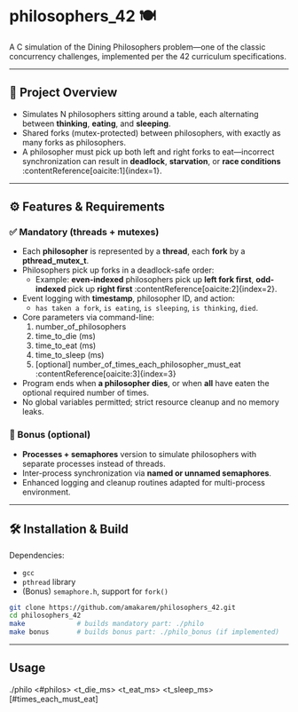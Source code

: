 # philosophers_42 🍽️

A C simulation of the Dining Philosophers problem—one of the classic concurrency challenges, implemented per the 42 curriculum specifications.

---

## 📌 Project Overview

- Simulates N philosophers sitting around a table, each alternating between **thinking**, **eating**, and **sleeping**.
- Shared forks (mutex-protected) between philosophers, with exactly as many forks as philosophers.
- A philosopher must pick up both left and right forks to eat—incorrect synchronization can result in **deadlock**, **starvation**, or **race conditions** :contentReference[oaicite:1]{index=1}.

---

## ⚙️ Features & Requirements

### ✅ Mandatory (threads + mutexes)

- Each **philosopher** is represented by a **thread**, each **fork** by a **pthread_mutex_t**.
- Philosophers pick up forks in a deadlock-safe order:
  - Example: **even-indexed** philosophers pick up **left fork first**, **odd-indexed** pick up **right first** :contentReference[oaicite:2]{index=2}.
- Event logging with **timestamp**, philosopher ID, and action:
  - `has taken a fork`, `is eating`, `is sleeping`, `is thinking`, `died`.
- Core parameters via command-line:
  1. number_of_philosophers  
  2. time_to_die (ms)  
  3. time_to_eat (ms)  
  4. time_to_sleep (ms)  
  5. [optional] number_of_times_each_philosopher_must_eat :contentReference[oaicite:3]{index=3}
- Program ends when **a philosopher dies**, or when **all** have eaten the optional required number of times.
- No global variables permitted; strict resource cleanup and no memory leaks.

### 🌟 Bonus (optional)

- **Processes + semaphores** version to simulate philosophers with separate processes instead of threads.
- Inter-process synchronization via **named or unnamed semaphores**.
- Enhanced logging and cleanup routines adapted for multi-process environment.

---

## 🛠️ Installation & Build

Dependencies:
- `gcc`
- `pthread` library
- (Bonus) `semaphore.h`, support for `fork()`

```bash
git clone https://github.com/amakarem/philosophers_42.git
cd philosophers_42
make             # builds mandatory part: ./philo
make bonus       # builds bonus part: ./philo_bonus (if implemented)
```

---

## Usage

./philo <#philos> <t_die_ms> <t_eat_ms> <t_sleep_ms> [#times_each_must_eat]
